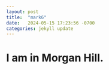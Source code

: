 ```yaml
---
layout: post
title:  "mark6"
date:   2024-05-15 17:23:56 -0700
categories: jekyll update
---
```


# I am in Morgan Hill.